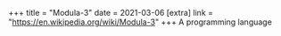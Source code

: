 +++
title = "Modula-3"
date = 2021-03-06
[extra]
link = "https://en.wikipedia.org/wiki/Modula-3"
+++
A programming language

